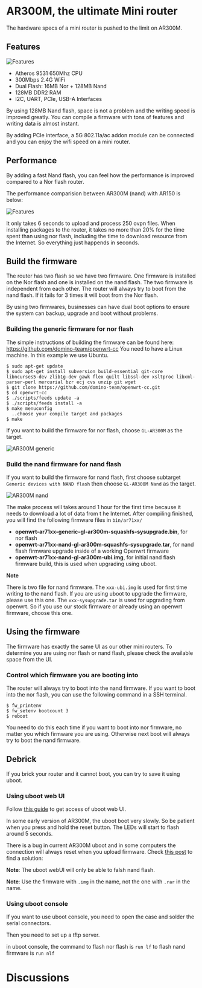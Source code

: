 # AR300M, the ultimate Mini router

The hardware specs of a mini router is pushed to the limit on AR300M.

## Features

![Features](src/ar300m.jpg)

* Atheros 9531 650Mhz CPU
* 300Mbps 2.4G WiFi
* Dual Flash: 16MB Nor + 128MB Nand
* 128MB DDR2 RAM
* I2C, UART, PCIe, USB-A Interfaces

By using 128MB Nand flash, space is not a problem and the writing speed is improved greatly. You can compile a firmware with tons of features and writing data is almost instant.

By adding PCIe interface, a 5G 802.11a/ac addon module can be connected and you can enjoy the wifi speed on a mini router.

## Performance

By adding a fast Nand flash, you can feel how the performance is improved compared to a Nor flash router.

The performance comparision between AR300M (nand) with AR150 is below:

![Features](src/ar300m-performance.jpg)

It only takes 6 seconds to upload and process 250 ovpn files. When installing packages to the router, it takes no more than 20% for the time spent than using nor flash, including the time to download resource from the Internet. So everything just happends in seconds.

## Build the firmware

The router has two flash so we have two firmware. One firmware is installed on the Nor flash and one is installed on the nand flash. The two firmware is independent from each other. The router will always try to boot from the nand flash. If it fails for 3 times it will boot from the Nor flash.

By using two firmwares, businesses can have dual boot options to ensure the system can backup, upgrade and boot without problems.

### Building the generic firmware for nor flash

The simple instructions of building the firmware can be found here: https://github.com/domino-team/openwrt-cc
You need to have a Linux machine. In this example we use Ubuntu.

```
$ sudo apt-get update
$ sudo apt-get install subversion build-essential git-core libncurses5-dev zlib1g-dev gawk flex quilt libssl-dev xsltproc libxml-parser-perl mercurial bzr ecj cvs unzip git wget
$ git clone https://github.com/domino-team/openwrt-cc.git
$ cd openwrt-cc
$ ./scripts/feeds update -a
$ ./scripts/feeds install -a
$ make menuconfig
  ..choose your compile target and packages
$ make

```

If you want to build the firmware for nor flash, choose `GL-AR300M` as the target.

![AR300M generic](src/meunconfig-ar300m.jpg)

### Build the nand firmware for nand flash

If you want to build the firmware for nand flash, first choose subtarget `Generic devices with NAND flash` then choose `GL-AR300M Nand` as the target.

![AR300M nand](src/meunconfig-ar300m-nand.jpg)

The make process will takes around 1 hour for the first time because it needs to download a lot of data from t he Internet. After compiling finished, you will find the following firmware files in `bin/ar71xx/`

* **openwrt-ar71xx-generic-gl-ar300m-squashfs-sysupgrade.bin**, for nor flash
* **openwrt-ar71xx-nand-gl-ar300m-squashfs-sysupgrade.tar**, for nand flash firmware upgrade inside of a working Openwrt firmware
* **openwrt-ar71xx-nand-gl-ar300m-ubi.img**, for initial nand flash firmware build, this is used when upgrading using uboot.

**Note**

There is two file for nand firmware. The `xxx-ubi.img` is used for first time writing to the nand flash. If you are using uboot to upgrade the firmware, please use this one. The `xxx-sysupgrade.tar` is used for upgrading from openwrt. So if you use our stock firmware or already using an openwrt firmware, choose this one.

## Using the firmware

The firmware has exactly the same UI as our other mini routers. To determine you are using nor flash or nand flash, please check the available space from the UI.

### Control which firmware you are booting into

The router will always try to boot into the nand firmware. If you want to boot into the nor flash, you can use the following command in a SSH terminal.

```
$ fw_printenv
$ fw_setenv bootcount 3
$ reboot
```

You need to do this each time if you want to boot into nor firmware, no matter you which firmware you are using. Otherwise next boot will always try to boot the nand firmware.

## Debrick

If you brick your router and it cannot boot, you can try to save it using uboot.

### Using uboot web UI

Follow [this guide](http://www.gl-inet.com/docs/mini/firmware/#using-the-reset-button-to-revert) to get access of uboot web UI.

In some early version of AR300M, the uboot boot very slowly. So be patient when you press and hold the reset button. The LEDs will start to flash around 5 seconds.

There is a bug in current AR300M uboot and in some computers the connection will always reset when you upload firmware. Check [this post](https://www.gl-inet.com/forums/topic/bricked-ar300m-how-to-restore/) to find a solution:

**Note**: The uboot webUI will only be able to falsh nand flash.

**Note**: Use the firmware with `.img` in the name, not the one with `.rar` in the name.

### Using uboot console

If you want to use uboot console, you need to open the case and solder the serial connectors.

Then you need to set up a tftp server.

in uboot console, the command to flash nor flash is `run lf` to flash nand firmware is `run nlf`

# Discussions
